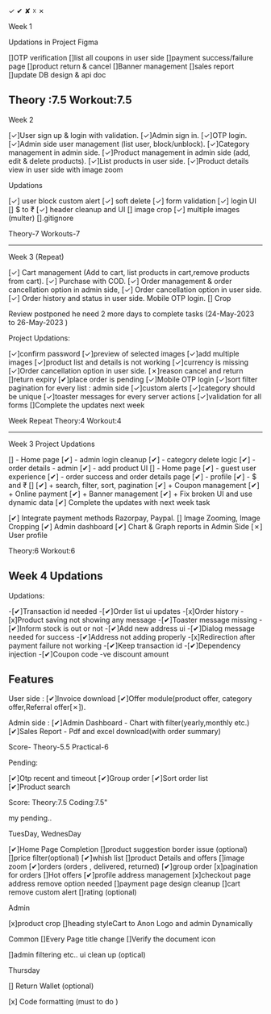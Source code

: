 ✓ ✔ ✘ ☓ ✗


Week 1

Updations in Project Figma

[]OTP verification
[]list all coupons in user side
[]payment success/failure page
[]product return & cancel
[]Banner management
[]sales report
[]update DB design & api doc

Theory :7.5
Workout:7.5
-------------------
Week 2

[✓]User sign up & login with validation.
[✓]Admin sign in.
[✓]OTP login.
[✓]Admin side user management (list user, block/unblock).
[✓]Category management in admin side.
[✓]Product management in admin side (add, edit & delete products).
[✓]List products in user side.
[✓]Product details view in user side with image zoom

Updations

[✓] user block custom alert
[✓] soft delete 
[✓] form validation
[✓] login UI
[] $ to ₹
[✓] header cleanup and UI
[] image crop
[✓] multiple images (multer)
[].gitignore

Theory-7
Workouts-7

--------------------

Week 3 (Repeat)

[✓] Cart management (Add to cart, list products in cart,remove products from cart).
[✓] Purchase with COD.
[✓] Order management & order cancellation option in admin side,
[✓] Order cancellation option in user side.
[✓] Order history and status in user side. Mobile OTP login.
[] Crop

Review postponed  he need 2 more days 
to complete  tasks
(24-May-2023 to 26-May-2023 )

Project Updations:

[✓]confirm password
[✓]preview of selected images
[✓]add multiple images
[✓]product list and details is not working
[✓]currency is missing
[✓]Order cancellation option in user side.
[✗]reason cancel and return 
[]return expiry
[✔]place order is pending
[✓]Mobile OTP login
[✓]sort filter pagination for every list : admin side
[✓]custom alerts
[✓]category should be unique
[✓]toaster messages for every server actions
[✓]validation for all forms
[]Complete the updates next week

Week Repeat
Theory:4
Workout:4

---------------------

Week 3 Project Updations 

[] - Home page
[✔] - admin login cleanup
[✔] - category delete logic
[✔] - order details - admin
[✔] - add product UI
[] - Home page
[✔] - guest user experience
[✔] - order success and order details page 
[✔] - profile 
[✔] - $ and ₹
[] 
[✔] + search, filter, sort, pagination
[✔] + Coupon management
[✔] + Online payment
[✔] + Banner management
[✔] + Fix broken UI and use dynamic data
[✔] Complete the updates with next week task

[✔] Integrate payment methods Razorpay, Paypal.
[] Image Zooming, Image Cropping
[✔] Admin dashboard
[✔] Chart & Graph reports in Admin Side
[✗] User profile

Theory:6
Workout:6


Week 4 Updations
----------------

Updations:

-[✔]Transaction id needed
-[✔]Order list ui updates
-[x]Order history
-[x]Product saving not showing any message
-[✔]Toaster message missing
-[✔]Inform stock is out or not
-[✔]Add new address ui
-[✔]Dialog message needed for success
-[✔]Address not adding properly
-[x]Redirection after payment failure not working
-[✔]Keep transaction id
-[✔]Dependency injection
-[✔]Coupon code -ve discount amount


Features
-----

User side :
[✔]Invoice download
[✔]Offer module(product offer, category offer,Referral offer[✗]).

Admin side :
[✔]Admin Dashboard - Chart with filter(yearly,monthly etc.)
[✔]Sales Report - Pdf and excel download(with order summary)





Score-
Theory-5.5
Practical-6





Pending:

[✔]Otp recent and timeout
[✔]Group order 
[✔]Sort order list
[✔]Product search




Score:
Theory:7.5
Coding:7.5"


my pending..

TuesDay, WednesDay

[✔]Home Page Completion
[]product suggestion border issue (optional)
[]price filter(optional)
[✔]whish list
[]product Details and offers
[]image zoom
[✔]orders (orders , delivered, returned)
[✔]group order
[x]pagination for orders
[]Hot offers
[✔]profile address management
[x]checkout page address remove option needed
[]payment page design cleanup
[]cart remove custom alert
[]rating (optional)


Admin

[x]product crop
[]heading styleCart to Anon Logo and admin Dynamically


Common 
[]Every Page title change 
[]Verify the document icon 

[]admin filtering etc.. ui clean up (optical)


Thursday

[] Return Wallet (optional)

[x] Code formatting  (must to do )







  <!-- <option value="return">Return and Refund</option> -->

